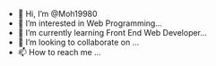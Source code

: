 - 👋 Hi, I’m @Moh19980
- 👀 I’m interested in Web Programming...
- 🌱 I’m currently learning Front End Web Developer...
- 💞️ I’m looking to collaborate on ...
- 📫 How to reach me  ...

<!---
Moh19980/Moh19980 is a ✨ special ✨ repository because its `README.md` (this file) appears on your GitHub profile.
You can click the Preview link to take a look at your changes.
--->
